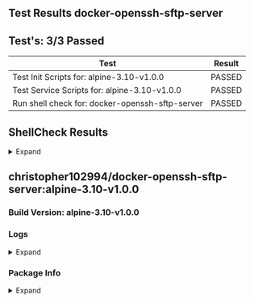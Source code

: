 ## Test Results docker-openssh-sftp-server

## Test's: 3/3 Passed

| Test | Result |
| ----------------------- | --- |
| Test Init Scripts for: alpine-3.10-v1.0.0 | PASSED |
| Test Service Scripts for: alpine-3.10-v1.0.0 | PASSED |
| Run shell check for: docker-openssh-sftp-server | PASSED |

<main>

<section markdown="1">
 
## ShellCheck Results

<details><summary>Expand</summary><blockquote><p>

<details><summary>File: rootfs/etc/cont-init.d/60-set-logging-levels</summary><p>

```

In /workspace/rootfs/etc/cont-init.d/60-set-logging-levels line 11:
	echo $1 | tr a-z A-Z
                     ^-^ SC2018: Use '[:lower:]' to support accents and foreign alphabets.
                         ^-^ SC2019: Use '[:upper:]' to support accents and foreign alphabets.


In /workspace/rootfs/etc/cont-init.d/60-set-logging-levels line 19:
	QUIET|FATAL|ERROR|INFO|VERBOSE|DEBUG|DEBUG1|DEBUG2|DEBUG3|INFO)
                          ^--^ SC2221: This pattern always overrides a later one on line 19.
                                                                  ^--^ SC2222: This pattern never matches because of a previous pattern on line 19.

For more information:
  https://www.shellcheck.net/wiki/SC2221 -- This pattern always overrides a l...
  https://www.shellcheck.net/wiki/SC2222 -- This pattern never matches becaus...
  https://www.shellcheck.net/wiki/SC2018 -- Use '[:lower:]' to support accent...

```

</p></details>

<details><summary>File: tools/build/build_container.sh</summary><p>

```

In /workspace/tools/build/build_container.sh line 77:
source "${SCRIPTS_DIR}"/load_env_files.sh $ENV
       ^-- SC1090: Can't follow non-constant source. Use a directive to specify location.


In /workspace/tools/build/build_container.sh line 80:
source "${SCRIPTS_DIR}"/versioning.sh || true
       ^----------------------------^ SC1090: Can't follow non-constant source. Use a directive to specify location.

For more information:
  https://www.shellcheck.net/wiki/SC1090 -- Can't follow non-constant source....

```

</p></details>

<details><summary>File: tools/scripts/push_readme_to_dockerhub.sh</summary><p>

```

In /workspace/tools/scripts/push_readme_to_dockerhub.sh line 20:
				--write-out %{response_code} \
                                             ^-- SC1083: This { is literal. Check expression (missing ;/\n?) or quote it.
                                                           ^-- SC1083: This } is literal. Check expression (missing ;/\n?) or quote it.

For more information:
  https://www.shellcheck.net/wiki/SC1083 -- This { is literal. Check expressi...

```

</p></details>

<details><summary>File: tools/scripts/push_git_tag.sh</summary><p>

```

In /workspace/tools/scripts/push_git_tag.sh line 12:
		--data '{ "user" : { "email" : "${GIT_EMAIL}", "password" : "${GIT_TOKEN}" },
                       ^-- SC2016: Expressions don't expand in single quotes, use double quotes for that.

For more information:
  https://www.shellcheck.net/wiki/SC2016 -- Expressions don't expand in singl...

```

</p></details>

<details><summary>File: tools/scripts/load_env_files.sh</summary><p>

```

In /workspace/tools/scripts/load_env_files.sh line 15:
		export $(grep -Ev '^#' "${FILE}" | xargs)
                       ^-- SC2046: Quote this to prevent word splitting.

For more information:
  https://www.shellcheck.net/wiki/SC2046 -- Quote this to prevent word splitt...

```

</p></details>

<details><summary>File: tools/scripts/docker_test.sh</summary><p>

```

In /workspace/tools/scripts/docker_test.sh line 9:
	TAG="$(cat "${ENV}" | grep "IMAGE_TAG=" | sed 's#.*=##')"
                   ^------^ SC2002: Useless cat. Consider 'cmd < file | ..' or 'cmd file | ..' instead.

For more information:
  https://www.shellcheck.net/wiki/SC2002 -- Useless cat. Consider 'cmd < file...

```

</p></details>

<details><summary>File: tools/scripts/versioning.sh</summary><p>

```

In /workspace/tools/scripts/versioning.sh line 11:
if [ $? -eq 0 ]; then
     ^-- SC2181: Check exit code directly with e.g. 'if mycmd;', not indirectly with $?.

For more information:
  https://www.shellcheck.net/wiki/SC2181 -- Check exit code directly with e.g...

```

</p></details>

</blockquote></p></details>
</section>
 

<section markdown="1">

## christopher102994/docker-openssh-sftp-server:alpine-3.10-v1.0.0

### Build Version: alpine-3.10-v1.0.0

### Logs

<details><summary>Expand</summary><p>

```
[s6-init] making user provided files available at /var/run/s6/etc...exited 0.
[s6-init] ensuring user provided files have correct perms...exited 0.
[fix-attrs.d] applying ownership & permissions fixes...
[fix-attrs.d] 50-sftp-attrs: applying... 
[fix-attrs.d] 50-sftp-attrs: exited 0.
[fix-attrs.d] done.
[cont-init.d] executing container initialization scripts...
[cont-init.d] 01-users-and-groups: executing... 
usermod: no changes
[cont-init.d] 01-users-and-groups: exited 0.
[cont-init.d] 05-init-mounted-folders: executing... 
[05-init-mounted-folders]: First boot with mounted /config/data detected.
[05-init-mounted-folders]: First boot with mounted /config/log detected.
[cont-init.d] 05-init-mounted-folders: exited 0.
[cont-init.d] 10-display-container-info: executing... 
[10-display-container-info]: 
-------------------------
# USER DEFINED VARIABLES:
-------------------------
PUID=900
LOG_LEVEL=INFO
USERNAME=user
PGID=900
PASSWORD=password
GROUPNAME=user
-------------------------
# UID/GID of user:
-------------------------
UID: 900
GID: 900
-------------------------
# FOLDER PERMISSIONS:
-------------------------
drwxr-xr-x 1 user user 4096 Mar 26 00:20 /app
drwxr-xr-x 4 user user 4096 Mar 28 03:19 /config
drwxr-xr-x 1 user user 4096 Mar 26 00:20 /defaults
-------------------------
[cont-init.d] 10-display-container-info: exited 0.
[cont-init.d] 50-setup-user-from-env: executing... 
Successfully set USERNAME and PASSWORD.
[cont-init.d] 50-setup-user-from-env: exited 0.
[cont-init.d] 60-set-logging-levels: executing... 
Successfully set Log Level to INFO
[cont-init.d] 60-set-logging-levels: exited 0.
[cont-init.d] 70-generate-ssh-keys: executing... 
Generating public/private ed25519 key pair.
Your identification has been saved in /config/.ssh/ssh_host_ed25519_key.
Your public key has been saved in /config/.ssh/ssh_host_ed25519_key.pub.
The key fingerprint is:
SHA256:ht3wRM5j2Fz4RMn24Gq1ebHq8V28p2DqPcN5KYjnBB0 root@e0fb318c1e44
The key's randomart image is:
+--[ED25519 256]--+
|          .+o.   |
|         B..*    |
|        o E= o   |
|       o B o+ o  |
|      . S +o o o |
|       . .o o o. |
|         o.o++ .o|
|        ..o+B+o.+|
|         ++.o=ooo|
+----[SHA256]-----+
Generating public/private rsa key pair.
Your identification has been saved in /config/.ssh/ssh_host_rsa_key.
Your public key has been saved in /config/.ssh/ssh_host_rsa_key.pub.
The key fingerprint is:
SHA256:javMvtsqK2H+rL6YzgncoI9J2kcQrb4ZIsaj3px/AE4 root@e0fb318c1e44
The key's randomart image is:
+---[RSA 4096]----+
|   .             |
|  . .            |
|   o             |
|  oE     o       |
|.oo..   S .      |
|=+B...   .       |
|**.B  . .        |
|*BO.+o +         |
|O**X==X+.        |
+----[SHA256]-----+
Successfully Generated SSH keys.
[cont-init.d] 70-generate-ssh-keys: exited 0.
[cont-init.d] done.
[services.d] starting services
[run]: The Package Manager is apk
[services.d] done.
Starting openssh-server
Server listening on 0.0.0.0 port 22.
Server listening on :: port 22.

```

</p></details>

### Package Info

<details><summary>Expand</summary><p>

```
WARNING: Ignoring APKINDEX.00740ba1.tar.gz: No such file or directory
WARNING: Ignoring APKINDEX.d8b2a6f4.tar.gz: No such file or directory
musl-1.1.22-r3
busybox-1.30.1-r3
alpine-baselayout-3.1.2-r0
alpine-keys-2.1-r2
libcrypto1.1-1.1.1d-r2
libssl1.1-1.1.1d-r2
ca-certificates-cacert-20190108-r0
libtls-standalone-2.9.1-r0
ssl_client-1.30.1-r3
zlib-1.2.11-r1
apk-tools-2.10.4-r2
scanelf-1.2.3-r0
musl-utils-1.1.22-r3
libc-utils-0.7.1-r0
xz-libs-5.2.4-r0
xz-5.2.4-r0
ncurses-terminfo-base-6.1_p20190518-r2
ncurses-libs-6.1_p20190518-r2
readline-8.0.0-r0
bash-5.0.0-r0
ca-certificates-20190108-r0
libacl-2.2.52-r6
libattr-2.4.48-r0
coreutils-8.31-r0
linux-pam-1.3.0-r1
shadow-4.6-r2
tzdata-2019c-r0
openssh-keygen-8.1_p1-r0
openssh-server-common-8.1_p1-r0
openssh-server-8.1_p1-r0

```

</p></details>
</section>

</main>